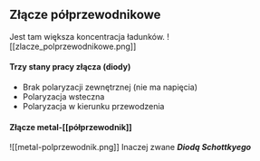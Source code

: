 ## Złącze półprzewodnikowe
Jest tam większa koncentracja ładunków.
![[zlacze_polprzewodnikowe.png]]

#### Trzy stany pracy złącza (diody)
- Brak polaryzacji zewnętrznej (nie ma napięcia)
- Polaryzacja wsteczna
- Polaryzacja w kierunku przewodzenia

#### Złącze **metal-[[półprzewodnik]]**
![[metal-polprzewodnik.png]]
Inaczej zwane ***Diodą Schottkyego***